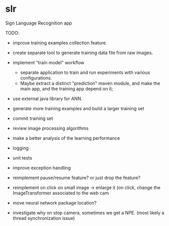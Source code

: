 # slr
Sign Language Recognition app

TODO:

- improve training examples collection feature.
- create separate tool to generate training data file from raw images.
- implement "train model" workflow
    - separate application to train and run experiments with various configurations.
    - Maybe extract a distinct "prediction" maven module, and make the main app, and the training app depend on it;

- use external java library for ANN.

- generate more training examples and build a larger training set
- commit training set

- review image processing algorithms
- make a better analysis of the learning performance

- logging
- unit tests
- improve exception handling

- reimplement pause/resume feature? or just drop the feature?
- reimplement on click on small image -> enlarge it  (on click, change the ImageTransformer associated to the web cam
- move neural network package location?

- investigate why on stop camera, sometimes we get a NPE. (most likely a thread synchronization issue)